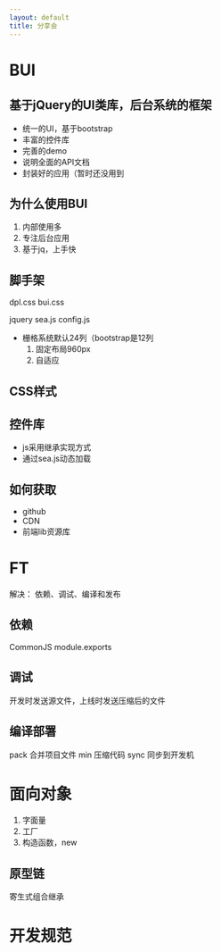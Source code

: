 ```yaml
---
layout: default
title: 分享会
---
```


# BUI

## 基于jQuery的UI类库，后台系统的框架

* 统一的UI，基于bootstrap
* 丰富的控件库
* 完善的demo
* 说明全面的API文档
* 封装好的应用（暂时还没用到

## 为什么使用BUI

1. 内部使用多
2. 专注后台应用
3. 基于jq，上手快

## 脚手架

dpl.css
bui.css

jquery
sea.js
config.js


* 栅格系统默认24列（bootstrap是12列
    1. 固定布局960px
    2. 自适应

## CSS样式

## 控件库

* js采用继承实现方式
* 通过sea.js动态加载

## 如何获取

* github
* CDN
* 前端lib资源库

# FT

解决： 依赖、调试、编译和发布

## 依赖

CommonJS
module.exports

## 调试

开发时发送源文件，上线时发送压缩后的文件

## 编译部署

pack 合并项目文件
min 压缩代码
sync 同步到开发机

# 面向对象

1. 字面量
2. 工厂
3. 构造函数，new

## 原型链

寄生式组合继承

# 开发规范